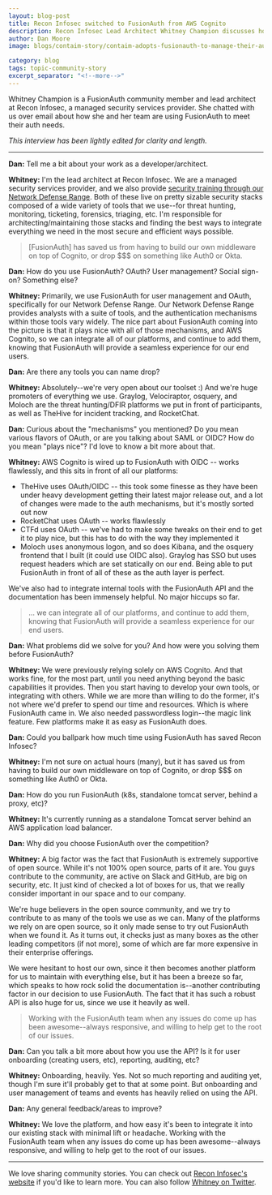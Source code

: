 ```yaml
---
layout: blog-post
title: Recon Infosec switched to FusionAuth from AWS Cognito 
description: Recon Infosec Lead Architect Whitney Champion discusses how FusionAuth has helped her business provide a seamless experience to their end users.
author: Dan Moore
image: blogs/contaim-story/contaim-adopts-fusionauth-to-manage-their-auth-lifecycle.png

category: blog
tags: topic-community-story
excerpt_separator: "<!--more-->"
---
```


Whitney Champion is a FusionAuth community member and lead architect at Recon Infosec, a managed security services provider. She chatted with us over email about how she and her team are using FusionAuth to meet their auth needs. 

<!--more-->

*This interview has been lightly edited for clarity and length.*

-------

**Dan:** Tell me a bit about your work as a developer/architect.

**Whitney:** I'm the lead architect at Recon Infosec. We are a managed security services provider, and we also provide [security training through our Network Defense Range](https://www.reconinfosec.com/training/). Both of these live on pretty sizable security stacks composed of a wide variety of tools that we use--for threat hunting, monitoring, ticketing, forensics, triaging, etc. I'm responsible for architecting/maintaining those stacks and finding the best ways to integrate everything we need in the most secure and efficient ways possible. 

> [FusionAuth] has saved us from having to build our own middleware on top of Cognito, or drop $$$ on something like Auth0 or Okta. 

**Dan:** How do you use FusionAuth? OAuth? User management? Social sign-on? Something else?

**Whitney:** Primarily, we use FusionAuth for user management and OAuth, specifically for our Network Defense Range. Our Network Defense Range provides analysts with a suite of tools, and the authentication mechanisms within those tools vary widely. The nice part about FusionAuth coming into the picture is that it plays nice with all of those mechanisms, and AWS Cognito, so we can integrate all of our platforms, and continue to add them, knowing that FusionAuth will provide a seamless experience for our end users. 

**Dan:** Are there any tools you can name drop?

**Whitney:** Absolutely--we're very open about our toolset :) And we're huge promoters of everything we use. Graylog, Velociraptor, osquery, and Moloch are the threat hunting/DFIR platforms we put in front of participants, as well as TheHive for incident tracking, and RocketChat. 

**Dan:** Curious about the "mechanisms" you mentioned? Do you mean various flavors of OAuth, or are you talking about SAML or OIDC? How do you mean "plays nice"? I'd love to know a bit more about that.

**Whitney:** AWS Cognito is wired up to FusionAuth with OIDC -- works flawlessly, and this sits in front of all our platforms:

* TheHive uses OAuth/OIDC -- this took some finesse as they have been under heavy development getting their latest major release out, and a lot of changes were made to the auth mechanisms, but it's mostly sorted out now
* RocketChat uses OAuth -- works flawlessly
* CTFd uses OAuth -- we've had to make some tweaks on their end to get it to play nice, but this has to do with the way they implemented it
* Moloch uses anonymous logon, and so does Kibana, and the osquery frontend that I built (it could use OIDC also). Graylog has SSO but uses request headers which are set statically on our end. Being able to put FusionAuth in front of all of these as the auth layer is perfect.

We've also had to integrate internal tools with the FusionAuth API and the documentation has been immensely helpful. No major hiccups so far.

> ... we can integrate all of our platforms, and continue to add them, knowing that FusionAuth will provide a seamless experience for our end users. 

**Dan:** What problems did we solve for you? And how were you solving them before FusionAuth?

**Whitney:** We were previously relying solely on AWS Cognito. And that works fine, for the most part, until you need anything beyond the basic capabilities it provides. Then you start having to develop your own tools, or integrating with others. While we are more than willing to do the former, it's not where we'd prefer to spend our time and resources. Which is where FusionAuth came in. We also needed passwordless login--the magic link feature. Few platforms make it as easy as FusionAuth does.

**Dan:** Could you ballpark how much time using FusionAuth has saved Recon Infosec? 

**Whitney:** I'm not sure on actual hours (many), but it has saved us from having to build our own middleware on top of Cognito, or drop $$$ on something like Auth0 or Okta. 

**Dan:** How do you run FusionAuth (k8s, standalone tomcat server, behind a proxy, etc)?

**Whitney:** It's currently running as a standalone Tomcat server behind an AWS application load balancer. 

**Dan:** Why did you choose FusionAuth over the competition?

**Whitney:** A big factor was the fact that FusionAuth is extremely supportive of open source. While it's not 100% open source, parts of it are. You guys contribute to the community, are active on Slack and GitHub, are big on security, etc. It just kind of checked a lot of boxes for us, that we really consider important in our space and to our company. 

We're huge believers in the open source community, and we try to contribute to as many of the tools we use as we can. Many of the platforms we rely on are open source, so it only made sense to try out FusionAuth when we found it. As it turns out, it checks just as many boxes as the other leading competitors (if not more), some of which are far more expensive in their enterprise offerings. 

We were hesitant to host our own, since it then becomes another platform for us to maintain with everything else, but it has been a breeze so far, which speaks to how rock solid the documentation is--another contributing factor in our decision to use FusionAuth. The fact that it has such a robust API is also huge for us, since we use it heavily as well.

> Working with the FusionAuth team when any issues do come up has been awesome--always responsive, and willing to help get to the root of our issues. 

**Dan:** Can you talk a bit more about how you use the API? Is it for user onboarding (creating users, etc), reporting, auditing, etc? 

**Whitney:** Onboarding, heavily. Yes. Not so much reporting and auditing yet, though I'm sure it'll probably get to that at some point. But onboarding and user management of teams and events has heavily relied on using the API.

**Dan:** Any general feedback/areas to improve?

**Whitney:** We love the platform, and how easy it's been to integrate it into our existing stack with minimal lift or headache. Working with the FusionAuth team when any issues do come up has been awesome--always responsive, and willing to help get to the root of our issues. 

-------

We love sharing community stories. You can check out [Recon Infosec's website](https://www.reconinfosec.com/) if you'd like to learn more. You can also follow [Whitney on Twitter](https://twitter.com/shortxstack/).
